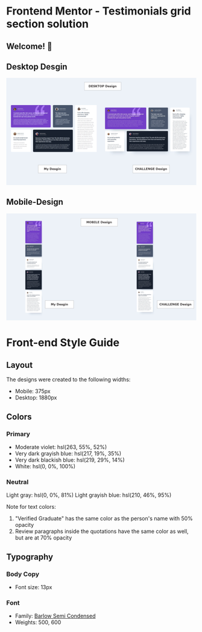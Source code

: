 # Frontend Mentor - Testimonials grid section solution

## Welcome! 👋

## Desktop Desgin
![Design preview for the 3-column preview card component coding challenge](./design/desktop.png)

## Mobile-Design
![Design preview for the 3-column preview card component coding challenge](./design/mobile.png)

# Front-end Style Guide

## Layout

The designs were created to the following widths:

- Mobile: 375px
- Desktop: 1880px

## Colors

### Primary

- Moderate violet: hsl(263, 55%, 52%)
- Very dark grayish blue: hsl(217, 19%, 35%)
- Very dark blackish blue: hsl(219, 29%, 14%)
- White: hsl(0, 0%, 100%)

### Neutral

Light gray: hsl(0, 0%, 81%)
Light grayish blue: hsl(210, 46%, 95%)

Note for text colors:

1. "Verified Graduate" has the same color as the person's name with 50% opacity
2. Review paragraphs inside the quotations have the same color as well, but are at 70% opacity

## Typography

### Body Copy

- Font size: 13px

### Font

- Family: [Barlow Semi Condensed](https://fonts.google.com/specimen/Barlow+Semi+Condensed)
- Weights: 500, 600

